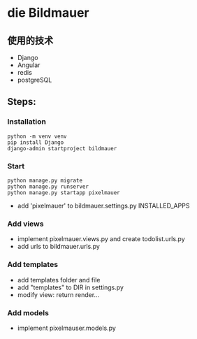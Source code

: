  # die Bildmauer

## 使用的技术
 - Django
 - Angular
 - redis
 - postgreSQL

 ## Steps:

### Installation

```console
python -m venv venv
pip install Django
django-admin startproject bildmauer
```

### Start

```console
python manage.py migrate
python manage.py runserver
python manage.py startapp pixelmauer
```

- add 'pixelmauer' to bildmauer.settings.py INSTALLED_APPS

### Add views
- implement pixelmauer.views.py and create todolist.urls.py
- add urls to bildmauer.urls.py

### Add templates
- add templates folder and file
- add "templates" to DIR in settings.py
- modify view: return render...

### Add models
- implement pixelmauser.models.py